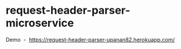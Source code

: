 # request-header-parser-microservice
Demo &nbsp;-&nbsp; https://request-header-parser-upanan82.herokuapp.com/
